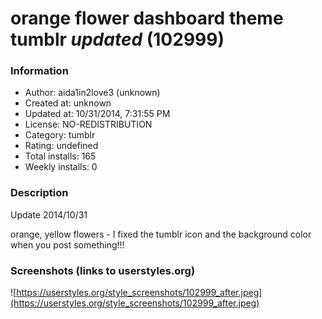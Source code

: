 # orange flower dashboard theme tumblr *updated* (102999)

### Information
- Author: aida1in2love3 (unknown)
- Created at: unknown
- Updated at: 10/31/2014, 7:31:55 PM
- License: NO-REDISTRIBUTION
- Category: tumblr
- Rating: undefined
- Total installs: 165
- Weekly installs: 0


### Description
Update 2014/10/31

orange, yellow flowers - I fixed the tumblr icon and the background color when you post something!!!


### Screenshots (links to userstyles.org)
![https://userstyles.org/style_screenshots/102999_after.jpeg](https://userstyles.org/style_screenshots/102999_after.jpeg)


